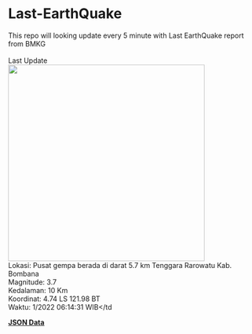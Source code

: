 # Last-EarthQuake
This repo will looking update every 5 minute with Last EarthQuake report from BMKG
<br>
<br>
Last Update
<br>
<img src="https://ews.bmkg.go.id/TEWS/data/20221117061431.mmi.jpg" width="400"/>
<br>
Lokasi: Pusat gempa berada di darat 5.7 km Tenggara Rarowatu Kab. Bombana <br>
Magnitude: 3.7 <br>
Kedalaman: 10 Km <br>
Koordinat: 4.74 LS 121.98 BT <br>
Waktu: 1/2022 06:14:31 WIB</td <br>

<a href="./data/data.json">**JSON Data**</a>

